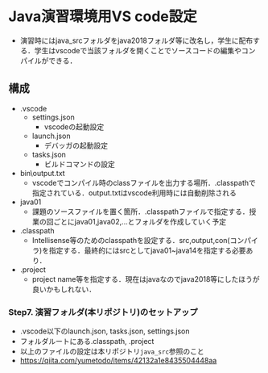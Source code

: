 # Java演習環境用VS code設定
- 演習時にはjava_srcフォルダをjava2018フォルダ等に改名し，学生に配布する．学生はvscodeで当該フォルダを開くことでソースコードの編集やコンパイルができる．

## 構成
- .vscode
  - settings.json
    - vscodeの起動設定
  - launch.json
    - デバッガの起動設定
  - tasks.json
    - ビルドコマンドの設定
- bin\output.txt
  - vscodeでコンパイル時のclassファイルを出力する場所．.classpathで指定されている．output.txtはvscode利用時には自動削除される
- java01
  - 課題のソースファイルを置く箇所．.classpathファイルで指定する．授業の回ごとにjava01,java02,...とフォルダを作成していく予定
- .classpath
  - Intellisense等のためのclasspathを設定する．src,output,con(コンパイラ)を指定する．最終的にはsrcとしてjava01~java14を指定する必要あり．
- .project
  - project name等を指定する．現在はjavaなのでjava2018等にしたほうが良いかもしれない．

### Step7. 演習フォルダ(本リポジトリ)のセットアップ
- .vscode以下のlaunch.json, tasks.json, settings.json
- フォルダルートにある.classpath, .project
- 以上のファイルの設定は本リポジトリ`java_src`参照のこと
- https://qiita.com/yumetodo/items/42132a1e8435504448aa